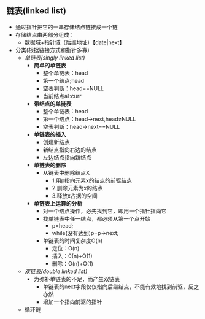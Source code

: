 ## 链表(linked list)
- 通过指针把它的一串存储结点链接成一个链
- 存储结点由两部分组成：
  - 数据域+指针域（后继地址）【date|next】
- 分类(根据链接方式和指针多寡)
  - _单链表(singly linked list)_
    - **简单的单链表**
      - 整个单链表：head
      - 第一个结点;head
      - 空表判断：head==NULL
      - 当前结点a1:curr
    - **带结点的单链表**
      - 整个单链表：head
      - 第一个结点：head->next,head≠NULL
      - 空表判断：head->next==NULL
    - **单链表的插入**
      - 创建新结点
      - 新结点指向右边的结点
      - 左边结点指向新结点
    - **单链表的删除**
      - 从链表中删除结点X
        - 1.用p指向元素x的结点的前驱结点
        - 2.删除元素为x的结点
        - 3.释放x占据的空间
    - **单链表上运算的分析**
      - 对一个结点操作，必先找到它，即用一个指针指向它
      - 找单链表中任一结点，都必须从第一个点开始
        - p=head;
        - while(没有达到)p=p->next;
      - 单链表的时间复杂度O(n)
        - 定位：O(n)
        - 插入：0(n)+O(1)
        - 删除：O(n)+O(1)
  - _双链表(double linked list)_
    - 为弥补单链表的不足，而产生双链表
      - 单链表的next字段仅仅指向后继结点，不能有效地找到前驱，反之亦然
      - 增加一个指向前驱的指针
  - 循环链
  